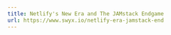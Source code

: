 ```yaml
---
title: Netlify's New Era and The JAMstack Endgame
url: https://www.swyx.io/netlify-era-jamstack-end
---
```

